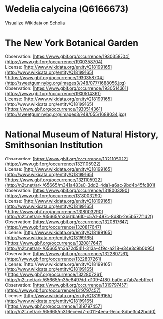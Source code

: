 
Wedelia calycina (Q6166673)
===========================
  
Visualize Wikidata on [Scholia](https://scholia.toolforge.org/taxon/Q6166673)
# The New York Botanical Garden
  
Observation: [https://www.gbif.org/occurrence/1930358704](https://www.gbif.org/occurrence/1930358704)  
License: [http://www.wikidata.org/entity/Q18199165](http://www.wikidata.org/entity/Q18199165)  
![https://www.gbif.org/occurrence/1930358704](http://sweetgum.nybg.org/images3/948/077/1688056.jpg)  
Observation: [https://www.gbif.org/occurrence/1930514361](https://www.gbif.org/occurrence/1930514361)  
License: [http://www.wikidata.org/entity/Q18199165](http://www.wikidata.org/entity/Q18199165)  
![https://www.gbif.org/occurrence/1930514361](http://sweetgum.nybg.org/images3/948/055/1688034.jpg)
# National Museum of Natural History, Smithsonian Institution
  
Observation: [https://www.gbif.org/occurrence/1321105922](https://www.gbif.org/occurrence/1321105922)  
License: [http://www.wikidata.org/entity/Q18199165](http://www.wikidata.org/entity/Q18199165)  
![https://www.gbif.org/occurrence/1321105922](http://n2t.net/ark:/65665/m341a483e0-3dd2-4da1-a6ac-9bd4b45fc801)  
Observation: [https://www.gbif.org/occurrence/1318003290](https://www.gbif.org/occurrence/1318003290)  
License: [http://www.wikidata.org/entity/Q18199165](http://www.wikidata.org/entity/Q18199165)  
![https://www.gbif.org/occurrence/1318003290](http://n2t.net/ark:/65665/m3b61ba610-c57d-497c-8d8b-2e5b577f1d2f)  
Observation: [https://www.gbif.org/occurrence/1320817647](https://www.gbif.org/occurrence/1320817647)  
License: [http://www.wikidata.org/entity/Q18199165](http://www.wikidata.org/entity/Q18199165)  
![https://www.gbif.org/occurrence/1320817647](http://n2t.net/ark:/65665/m3a72d5411-313a-4f9c-a218-e34e3c9b0b95)  
Observation: [https://www.gbif.org/occurrence/1322807261](https://www.gbif.org/occurrence/1322807261)  
License: [http://www.wikidata.org/entity/Q18199165](http://www.wikidata.org/entity/Q18199165)  
![https://www.gbif.org/occurrence/1322807261](http://n2t.net/ark:/65665/m35e8497dd-d109-4f80-ba0e-a7ab7aebffce)  
Observation: [https://www.gbif.org/occurrence/1319797457](https://www.gbif.org/occurrence/1319797457)  
License: [http://www.wikidata.org/entity/Q18199165](http://www.wikidata.org/entity/Q18199165)  
![https://www.gbif.org/occurrence/1319797457](http://n2t.net/ark:/65665/m316eceed7-c011-4eea-9ecc-8dbe3c42bdd0)